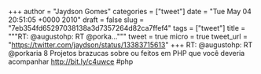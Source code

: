 
+++
author = "Jaydson Gomes"
categories = ["tweet"]
date = "Tue May 04 20:51:05 +0000 2010"
draft = false
slug = "7eb354fd65297038138a3d7357264d82ca7ffef4"
tags = ["tweet"]
title = """RT: @augustohp: RT @porka..."""
tweet = true
micro = true
tweet_url = "https://twitter.com/jaydson/status/13383715613"
+++
RT: @augustohp: RT @porkaria 8 Projetos brazucas sobre ou feitos em PHP que você deveria acompanhar http://bit.ly/c4uwce #php
